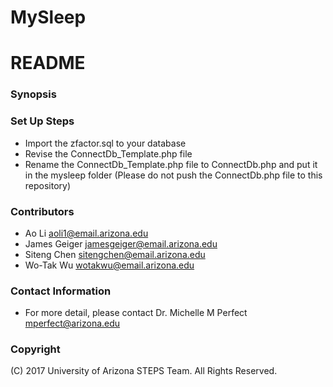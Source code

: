 # MySleep
# README #


### Synopsis ###



### Set Up Steps ###

* Import the zfactor.sql to your database
* Revise the ConnectDb_Template.php file 
* Rename the ConnectDb_Template.php file to ConnectDb.php and put it in the mysleep folder (Please do not push the ConnectDb.php file to this repository)

### Contributors ###

* Ao Li <aoli1@email.arizona.edu>
* James Geiger <jamesgeiger@email.arizona.edu>
* Siteng Chen <sitengchen@email.arizona.edu>
* Wo-Tak Wu <wotakwu@email.arizona.edu>

### Contact Information ###
* For more detail, please contact Dr. Michelle M Perfect <mperfect@arizona.edu>

### Copyright ###

(C) 2017 University of Arizona STEPS Team.  All Rights Reserved.
